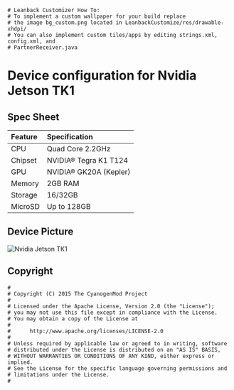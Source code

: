 ```
# Leanback Customizer How To:
# To implement a custom wallpaper for your build replace
# the image bg_custom.png located in LeanbackCustomize/res/drawable-xhdpi/
# You can also implement custom tiles/apps by editing strings.xml, config.xml, and
# PartnerReceiver.java
```
# Device configuration for Nvidia Jetson TK1

## Spec Sheet
| Feature                 | Specification                     |
| :---------------------- | :-------------------------------- |
| CPU                     | Quad Core 2.2GHz                  |
| Chipset                 | NVIDIA® Tegra K1 T124             |
| GPU                     | NVIDIA® GK20A (Kepler)            |
| Memory                  | 2GB RAM                           |
| Storage                 | 16/32GB                           |
| MicroSD                 | Up to 128GB                       |

## Device Picture
![Nvidia Jetson TK1 ](http://i1-news.softpedia-static.com/images/news2/NVIDIA-Jetson-TK1-Developer-Kit-a-192-192-Mobile-Supercomputer-434266-2.jpg "Nvidia Jetson TK1")

## Copyright

```
#
# Copyright (C) 2015 The CyanogenMod Project
#
# Licensed under the Apache License, Version 2.0 (the "License");
# you may not use this file except in compliance with the License.
# You may obtain a copy of the License at
#
#      http://www.apache.org/licenses/LICENSE-2.0
#
# Unless required by applicable law or agreed to in writing, software
# distributed under the License is distributed on an "AS IS" BASIS,
# WITHOUT WARRANTIES OR CONDITIONS OF ANY KIND, either express or implied.
# See the License for the specific language governing permissions and
# limitations under the License.
#
```
